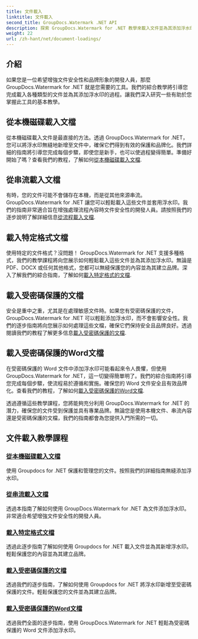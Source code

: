 ```yaml
---
title: 文件載入
linktitle: 文件載入
second_title: GroupDocs.Watermark .NET API
description: 探索 GroupDocs.Watermark for .NET 教學來載入文件並為其添加浮水印，透過逐步指南確保文件安全和品牌塑造。
weight: 22
url: /zh-hant/net/document-loadings/
---
```

## 介紹
如果您是一位希望增強文件安全性和品牌形象的開發人員，那麼 GroupDocs.Watermark for .NET 就是您需要的工具。我們的綜合教學將引導您完成載入各種類型的文件並為其添加浮水印的過程。讓我們深入研究一些有助於您掌握此工具的基本教學。

## 從本機磁碟載入文檔
從本機磁碟載入文件是最直接的方法。透過 GroupDocs.Watermark for .NET，您可以將浮水印無縫地新增至文件中，確保它們得到有效的保護和品牌化。我們詳細的指南將引導您完成每個步驟，即使您是新手，也可以使過程變得簡單。準備好開始了嗎？查看我們的教程，了解如何[從本機磁碟載入文檔](./load-document-from-local-disk/).

## 從串流載入文檔
有時，您的文件可能不會儲存在本機，而是從其他來源串流。 GroupDocs.Watermark for .NET 讓您可以輕鬆載入這些文件並套用浮水印。我們的指南非常適合旨在增強處理流程內容時文件安全性的開發人員。請按照我們的逐步說明了解詳細信息[從流程載入文檔](./load-document-from-stream/).

## 載入特定格式文檔
使用特定的文件格式？沒問題！ GroupDocs.Watermark for .NET 支援多種格式，我們的教學課程將向您展示如何輕鬆載入這些文件並為其添加浮水印。無論是 PDF、DOCX 或任何其他格式，您都可以無縫保護您的內容並為其建立品牌。深入了解我們的綜合指南，了解如何[載入特定格式的文檔](./load-specific-format-document/).

## 載入受密碼保護的文檔
安全是重中之重，尤其是在處理敏感文件時。如果您有受密碼保護的文件，GroupDocs.Watermark for .NET 可以輕鬆添加浮水印，而不會影響安全性。我們的逐步指南將向您展示如何處理這些文檔，確保它們保持安全且品牌良好。透過閱讀我們的教程了解更多信息[載入受密碼保護的文檔](./load-password-protected-document/).

## 載入受密碼保護的Word文檔
在受密碼保護的 Word 文件中添加浮水印可能看起來令人畏懼，但使用 GroupDocs.Watermark for .NET，這一切變得簡單明了。我們的綜合指南將引導您完成每個步驟，使流程易於遵循和實施。確保您的 Word 文件安全且有效品牌化。查看我們的教程，了解如何[載入受密碼保護的Word文檔](./load-password-protected-word-document/).

透過遵循這些教學課程，您將能夠充分利用 GroupDocs.Watermark for .NET 的潛力，確保您的文件受到保護並具有專業品牌。無論您是使用本機文件、串流內容還是受密碼保護的文檔，我們的指南都會為您提供入門所需的一切。
## 文件載入教學課程
### [從本機磁碟載入文檔](./load-document-from-local-disk/)
使用 Groupdocs for .NET 保護和管理您的文件。按照我們的詳細指南無縫添加浮水印。
### [從串流載入文檔](./load-document-from-stream/)
透過本指南了解如何使用 GroupDocs.Watermark for .NET 為文件添加浮水印。非常適合希望增強文件安全性的開發人員。
### [載入特定格式文檔](./load-specific-format-document/)
透過此逐步指南了解如何使用 Groupdocs for .NET 載入文件並為其新增浮水印。輕鬆保護您的內容並為其建立品牌。
### [載入受密碼保護的文檔](./load-password-protected-document/)
透過我們的逐步指南，了解如何使用 Groupdocs for .NET 將浮水印新增至受密碼保護的文件。輕鬆保護您的文件並為其建立品牌。
### [載入受密碼保護的Word文檔](./load-password-protected-word-document/)
透過我們全面的逐步指南，使用 GroupDocs.Watermark for .NET 輕鬆為受密碼保護的 Word 文件添加浮水印。